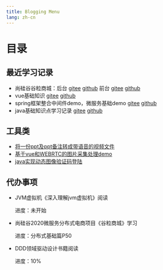 ```yaml
---
title: Blogging Menu
lang: zh-cn
---
```

# 目录

##  最近学习记录
* 尚硅谷谷粒商城：后台 [gitee](https://gitee.com/ching7777/guliproject) [github](https://github.com/ching7/guliproject/tree/master) 前台 [gitee](https://gitee.com/ching7777/renren-fast-vue) [github](https://github.com/ching7/renren-fast-vue)
* vue基础知识 [gitee](https://gitee.com/ching7777/vueStudy) [github](https://github.com/ching7/vueStudy)
* spring框架整合中间件demo，微服务基础demo  [gitee](https://gitee.com/ching7777/springStudy) [github](https://github.com/ching7/springStudy)
* java基础知识点学习记录   [gitee](https://gitee.com/ching7777/javaBaseStudy) [github](https://github.com/ching7/javaBaseStudy)

## 工具类

* [将一份ppt及ppt备注转成带语音的视频文件](https://github.com/ching7/ppt2video)
* [基于vue和WEBRTC的图片采集处理demo](https://github.com/ching7/imageCaptureDemo/blob/master/imageCapture.html)
* [java实现动态图像验证码登陆](https://github.com/ching7/javaBaseStudy/tree/master/java-validCode)

## 代办事项

* JVM虚拟机《深入理解jvm虚拟机》阅读

   进度：未开始

* 尚硅谷2020微服务分布式电商项目《谷粒商城》学习

  进度：分布式基础篇P50

* DDD领域驱动设计书籍阅读

  进度：10%

  